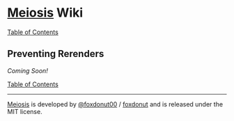 # [Meiosis](http://meiosis.js.org) Wiki

[Table of Contents](toc.html)

## Preventing Rerenders

_Coming Soon!_

[Table of Contents](toc.html)

-----

[Meiosis](http://meiosis.js.org) is developed by [@foxdonut00](http://twitter.com/foxdonut00) / [foxdonut](https://github.com/foxdonut) and is released under the MIT license.
